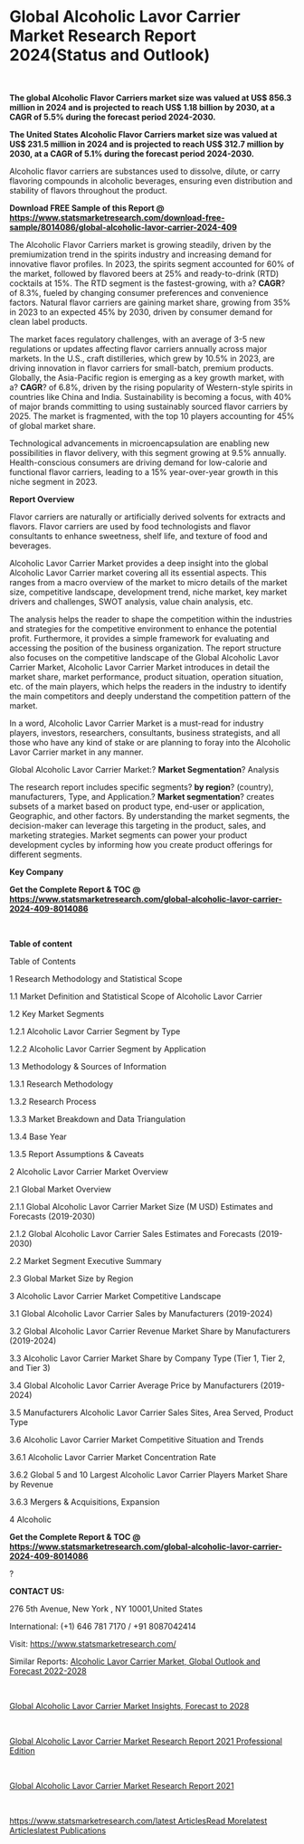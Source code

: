 <h1>Global Alcoholic Lavor Carrier Market Research Report 2024(Status and Outlook)</h1><br/><p><strong>The global Alcoholic Flavor Carriers market size was valued at US$ 856.3 million in 2024 and is projected to reach US$ 1.18 billion by 2030, at a <strong>CAGR</strong> of 5.5% during the forecast period 2024-2030.</strong></p>
 
 
 
 <p><strong>The United States Alcoholic Flavor Carriers market size was valued at US$ 231.5 million in 2024 and is projected to reach US$ 312.7 million by 2030, at a <strong>CAGR</strong> of 5.1% during the forecast period 2024-2030.</strong></p>
 
 
 
 <p>Alcoholic flavor carriers are substances used to dissolve, dilute, or carry flavoring compounds in alcoholic beverages, ensuring even distribution and stability of flavors throughout the product.</p>
 
 
 
 <p><strong>Download FREE Sample of this Report @ <a href="https://www.statsmarketresearch.com/download-free-sample/8014086/global-alcoholic-lavor-carrier-2024-409">https://www.statsmarketresearch.com/download-free-sample/8014086/global-alcoholic-lavor-carrier-2024-409</a></strong></p>
 
 
 
 <p>The Alcoholic Flavor Carriers market is growing steadily, driven by the premiumization trend in the spirits industry and increasing demand for innovative flavor profiles. In 2023, the spirits segment accounted for 60% of the market, followed by flavored beers at 25% and ready-to-drink (RTD) cocktails at 15%. The RTD segment is the fastest-growing, with a? <strong><strong>CAGR</strong></strong>? of 8.3%, fueled by changing consumer preferences and convenience factors. Natural flavor carriers are gaining market share, growing from 35% in 2023 to an expected 45% by 2030, driven by consumer demand for clean label products.</p>
 
 
 
 <p>The market faces regulatory challenges, with an average of 3-5 new regulations or updates affecting flavor carriers annually across major markets. In the U.S., craft distilleries, which grew by 10.5% in 2023, are driving innovation in flavor carriers for small-batch, premium products. Globally, the Asia-Pacific region is emerging as a key growth market, with a? <strong><strong>CAGR</strong></strong>? of 6.8%, driven by the rising popularity of Western-style spirits in countries like China and India. Sustainability is becoming a focus, with 40% of major brands committing to using sustainably sourced flavor carriers by 2025. The market is fragmented, with the top 10 players accounting for 45% of global market share.</p>
 
 
 
 <p>Technological advancements in microencapsulation are enabling new possibilities in flavor delivery, with this segment growing at 9.5% annually. Health-conscious consumers are driving demand for low-calorie and functional flavor carriers, leading to a 15% year-over-year growth in this niche segment in 2023.</p>
 
 
 
 <p><strong>Report Overview</strong></p>
 
 
 
 <p>Flavor carriers are naturally or artificially derived solvents for extracts and flavors. Flavor carriers are used by food technologists and flavor consultants to enhance sweetness, shelf life, and texture of food and beverages.</p>
 
 
 
 <p>Alcoholic Lavor Carrier Market provides a deep insight into the global Alcoholic Lavor Carrier market covering all its essential aspects. This ranges from a macro overview of the market to micro details of the market size, competitive landscape, development trend, niche market, key market drivers and challenges, SWOT analysis, value chain analysis, etc.</p>
 
 
 
 <p>The analysis helps the reader to shape the competition within the industries and strategies for the competitive environment to enhance the potential profit. Furthermore, it provides a simple framework for evaluating and accessing the position of the business organization. The report structure also focuses on the competitive landscape of the Global Alcoholic Lavor Carrier Market, Alcoholic Lavor Carrier Market introduces in detail the market share, market performance, product situation, operation situation, etc. of the main players, which helps the readers in the industry to identify the main competitors and deeply understand the competition pattern of the market.</p>
 
 
 
 <p>In a word, Alcoholic Lavor Carrier Market is a must-read for industry players, investors, researchers, consultants, business strategists, and all those who have any kind of stake or are planning to foray into the Alcoholic Lavor Carrier market in any manner.</p>
 
 
 
 <p>Global Alcoholic Lavor Carrier Market:? <strong>Market Segmentation</strong>? Analysis</p>
 
 
 
 <p>The research report includes specific segments? <strong>by region</strong>? (country), manufacturers, Type, and Application.? <strong>Market segmentation</strong>? creates subsets of a market based on product type, end-user or application, Geographic, and other factors. By understanding the market segments, the decision-maker can leverage this targeting in the product, sales, and marketing strategies. Market segments can power your product development cycles by informing how you create product offerings for different segments.</p>
 
 
 
 <p><strong>Key Company</strong></p>
 
 
 
 <div><b>Get the Complete Report & TOC @ <a href="https://www.statsmarketresearch.com/global-alcoholic-lavor-carrier-2024-409-8014086">https://www.statsmarketresearch.com/global-alcoholic-lavor-carrier-2024-409-8014086</a></b></div>
 
 
 
 <p><br />
 
 <b>Table of content</b></p>
 
 
 
 <p>Table of Contents<br />
 
 1 Research Methodology and Statistical Scope<br />
 
 1.1 Market Definition and Statistical Scope of Alcoholic Lavor Carrier<br />
 
 1.2 Key Market Segments<br />
 
 1.2.1 Alcoholic Lavor Carrier Segment by Type<br />
 
 1.2.2 Alcoholic Lavor Carrier Segment by Application<br />
 
 1.3 Methodology & Sources of Information<br />
 
 1.3.1 Research Methodology<br />
 
 1.3.2 Research Process<br />
 
 1.3.3 Market Breakdown and Data Triangulation<br />
 
 1.3.4 Base Year<br />
 
 1.3.5 Report Assumptions & Caveats<br />
 
 2 Alcoholic Lavor Carrier Market Overview<br />
 
 2.1 Global Market Overview<br />
 
 2.1.1 Global Alcoholic Lavor Carrier Market Size (M USD) Estimates and Forecasts (2019-2030)<br />
 
 2.1.2 Global Alcoholic Lavor Carrier Sales Estimates and Forecasts (2019-2030)<br />
 
 2.2 Market Segment Executive Summary<br />
 
 2.3 Global Market Size by Region<br />
 
 3 Alcoholic Lavor Carrier Market Competitive Landscape<br />
 
 3.1 Global Alcoholic Lavor Carrier Sales by Manufacturers (2019-2024)<br />
 
 3.2 Global Alcoholic Lavor Carrier Revenue Market Share by Manufacturers (2019-2024)<br />
 
 3.3 Alcoholic Lavor Carrier Market Share by Company Type (Tier 1, Tier 2, and Tier 3)<br />
 
 3.4 Global Alcoholic Lavor Carrier Average Price by Manufacturers (2019-2024)<br />
 
 3.5 Manufacturers Alcoholic Lavor Carrier Sales Sites, Area Served, Product Type<br />
 
 3.6 Alcoholic Lavor Carrier Market Competitive Situation and Trends<br />
 
 3.6.1 Alcoholic Lavor Carrier Market Concentration Rate<br />
 
 3.6.2 Global 5 and 10 Largest Alcoholic Lavor Carrier Players Market Share by Revenue<br />
 
 3.6.3 Mergers & Acquisitions, Expansion<br />
 
 4 Alcoholic</p>
 
 
 
 <div><b>Get the Complete Report & TOC @ <a href="https://www.statsmarketresearch.com/global-alcoholic-lavor-carrier-2024-409-8014086">https://www.statsmarketresearch.com/global-alcoholic-lavor-carrier-2024-409-8014086</a></b></div>
 
 
 
 <p>? </p>
 
 
 
 <p><b>CONTACT US:</b><br />
 
 276 5th Avenue, New York , NY 10001,United States<br />
 
 International: (+1) 646 781 7170 / +91 8087042414<br />
 
 Visit: <a href="https://www.statsmarketresearch.com/">https://www.statsmarketresearch.com/</a><br />
 
 Similar Reports: <a href="https://www.statsmarketresearch.com/global-alcoholic-lavor-carrier-2024-409-8014086">Alcoholic Lavor Carrier Market, Global Outlook and Forecast 2022-2028</a><br />
 
 <br />
 
 <a href="https://www.statsmarketresearch.com/global-alcoholic-lavor-carrier-2024-409-8014086">Global Alcoholic Lavor Carrier Market Insights, Forecast to 2028</a><br />
 
 <br />
 
 <a href="https://www.statsmarketresearch.com/global-alcoholic-lavor-carrier-2024-409-8014086">Global Alcoholic Lavor Carrier Market Research Report 2021 Professional Edition</a><br />
 
 <br />
 
 <a href="https://www.statsmarketresearch.com/global-alcoholic-lavor-carrier-2024-409-8014086">Global Alcoholic Lavor Carrier Market Research Report 2021</a><br />
 
 <br />
 
 <a href="https://gyeongbokgung.com">https://www.statsmarketresearch.com/</a><a href="https://hallyeomaritime.com">latest Articles</a><a href="https://jingwansa.com">Read More</a><a href="https://nguoiviet.jp/">latest Articles</a><a href="https://www.intelmarketresearch.com/">latest Publications</a></p>